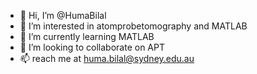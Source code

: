 - 👋 Hi, I’m @HumaBilal
- 👀 I’m interested in atomprobetomography and MATLAB
- 🌱 I’m currently learning MATLAB
- 💞️ I’m looking to collaborate on APT
- 📫 reach me at huma.bilal@sydney.edu.au

<!---
HumaBilal/HumaBilal is a ✨ special ✨ repository because its `README.md` (this file) appears on your GitHub profile.
You can click the Preview link to take a look at your changes.
--->
